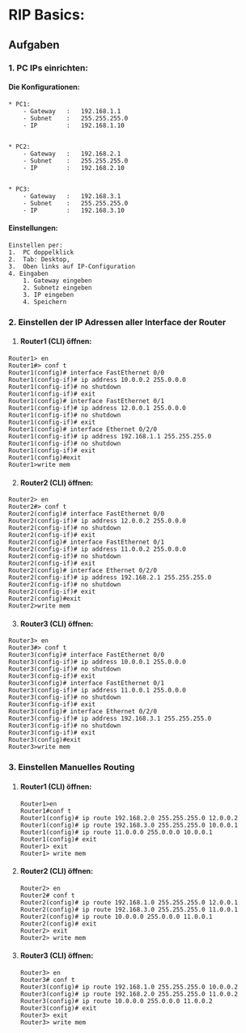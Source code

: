 # RIP Basics:

## Aufgaben

### 1. PC IPs einrichten:

#### Die Konfigurationen:

```
* PC1:
    - Gateway   :   192.168.1.1
    - Subnet    :   255.255.255.0
    - IP        :   192.168.1.10


* PC2:
    - Gateway   :   192.168.2.1
    - Subnet    :   255.255.255.0
    - IP        :   192.168.2.10


* PC3:
    - Gateway   :   192.168.3.1
    - Subnet    :   255.255.255.0
    - IP        :   192.168.3.10
```

#### Einstellungen:

    Einstellen per:
    1.  PC doppelklick
    2.  Tab: Desktop,
    3.  Oben links auf IP-Configuration
    4. Eingaben
        1. Gateway eingeben
        2. Subnetz eingeben
        3. IP eingeben
        4. Speichern

### 2. Einstellen der IP Adressen aller Interface der Router

1. #### Router1 (CLI) öffnen:

```
Router1> en
Router1#> conf t
Router1(config)# interface FastEthernet 0/0
Router1(config-if)# ip address 10.0.0.2 255.0.0.0
Router1(config-if)# no shutdown
Router1(config-if)# exit
Router1(config)# interface FastEthernet 0/1
Router1(config-if)# ip address 12.0.0.1 255.0.0.0
Router1(config-if)# no shutdown
Router1(config-if)# exit
Router1(config)# interface Ethernet 0/2/0
Router1(config-if)# ip address 192.168.1.1 255.255.255.0
Router1(config-if)# no shutdown
Router1(config-if)# exit
Router1(config)#exit
Router1>write mem
```

2. #### Router2 (CLI) öffnen:

```
Router2> en
Router2#> conf t
Router2(config)# interface FastEthernet 0/0
Router2(config-if)# ip address 12.0.0.2 255.0.0.0
Router2(config-if)# no shutdown
Router2(config-if)# exit
Router2(config)# interface FastEthernet 0/1
Router2(config-if)# ip address 11.0.0.2 255.0.0.0
Router2(config-if)# no shutdown
Router2(config-if)# exit
Router2(config)# interface Ethernet 0/2/0
Router2(config-if)# ip address 192.168.2.1 255.255.255.0
Router2(config-if)# no shutdown
Router2(config-if)# exit
Router2(config)#exit
Router2>write mem
```

3. #### Router3 (CLI) öffnen:

```
Router3> en
Router3#> conf t
Router3(config)# interface FastEthernet 0/0
Router3(config-if)# ip address 10.0.0.1 255.0.0.0
Router3(config-if)# no shutdown
Router3(config-if)# exit
Router3(config)# interface FastEthernet 0/1
Router3(config-if)# ip address 11.0.0.1 255.0.0.0
Router3(config-if)# no shutdown
Router3(config-if)# exit
Router3(config)# interface Ethernet 0/2/0
Router3(config-if)# ip address 192.168.3.1 255.255.255.0
Router3(config-if)# no shutdown
Router3(config-if)# exit
Router3(config)#exit
Router3>write mem
```


### 3. Einstellen Manuelles Routing

1.  #### Router1 (CLI) öffnen:
    ```
    Router1>en
    Router1#conf t
    Router1(config)# ip route 192.168.2.0 255.255.255.0 12.0.0.2
    Router1(config)# ip route 192.168.3.0 255.255.255.0 10.0.0.1
    Router1(config)# ip route 11.0.0.0 255.0.0.0 10.0.0.1
    Router1(config)# exit
    Router1> exit
    Router1> write mem
    ```

2.  #### Router2 (CLI) öffnen:
    ```
    Router2> en
    Router2# conf t
    Router2(config)# ip route 192.168.1.0 255.255.255.0 12.0.0.1
    Router2(config)# ip route 192.168.3.0 255.255.255.0 11.0.0.1
    Router2(config)# ip route 10.0.0.0 255.0.0.0 11.0.0.1
    Router2(config)# exit
    Router2> exit
    Router2> write mem
    ```

2.  #### Router3 (CLI) öffnen:
    ```
    Router3> en
    Router3# conf t
    Router3(config)# ip route 192.168.1.0 255.255.255.0 10.0.0.2
    Router3(config)# ip route 192.168.2.0 255.255.255.0 11.0.0.2
    Router3(config)# ip route 10.0.0.0 255.0.0.0 11.0.0.2
    Router3(config)# exit
    Router3> exit
    Router3> write mem
    ```